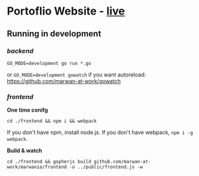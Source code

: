 # Portoflio Website - [live](https://www.marwan.io)

## **Running in development**

### *backend*

`GO_MODE=development go run *.go`

or `GO_MODE=development gowatch` if you want autoreload: https://github.com/marwan-at-work/gowatch

###  *frontend*

**One time conifg**

`cd ./frontend && npm i && webpack` 

If you don't have npm, install node.js. If you don't have webpack, `npm i -g webpack`. 

**Build & watch**

`cd ./frontend && gopherjs build github.com/marwan-at-work/marwanio/frontend -o ../public/frontend.js -w`